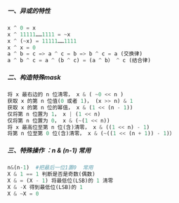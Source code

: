 ##### 一、异或的特性

```Python
x ^ 0 = x
x ^ 11111……1111 = ~x
x ^ (~x) = 11111……1111
x ^ x = 0
a ^ b = c => a ^ c = b => b ^ c = a (交换律)
a ^ b ^ c = a ^ (b ^ c) = (a ^ b） ^ c (结合律)

```

##### 二、构造特殊mask

```Python
将 x 最右边的 n 位清零， x & ( ~0 << n )
获取 x 的第 n 位值(0 或者 1)， (x >> n) & 1
获取 x 的第 n 位的幂值， x & (1 << (n - 1))
仅将第 n 位置为 1， x | (1 << n)
仅将第 n 位置为 0， x & (~(1 << n))
将 x 最⾼位⾄第 n 位(含)清零， x & ((1 << n) - 1)
将第 n 位⾄第 0 位(含)清零， x & (~((1 << (n + 1)) - 1)）
```

##### 三、特殊操作 ：n & (n-1) 常用

```Python
n&(n-1)  #把最后一位1置0  常用
X & 1 == 1 判断是否是奇数(偶数)
X & = (X - 1) 将最低位(LSB)的 1 清零
X & -X 得到最低位(LSB)的 1
X & ~X = 0
```

